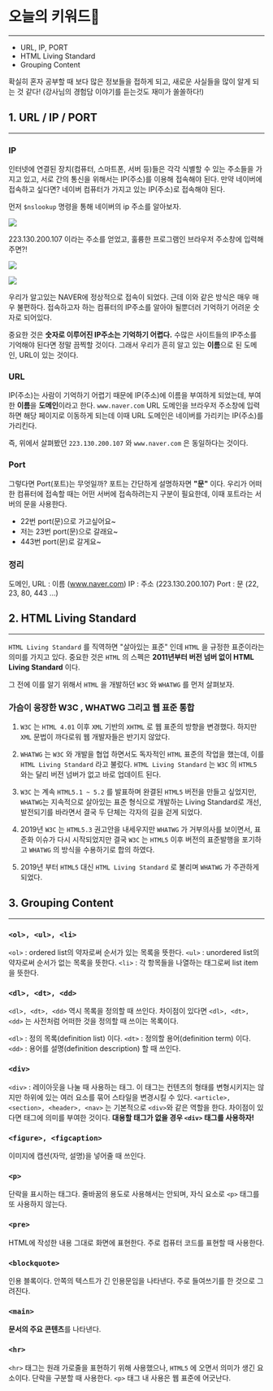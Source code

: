 # 오늘의 키워드📌

---

- URL, IP, PORT
- HTML Living Standard
- Grouping Content

확실히 혼자 공부할 때 보다 많은 정보들을 접하게 되고, 새로운 사실들을 많이 알게 되는 것 같다! (강사님의 경험담 이야기를 듣는것도 재미가 쏠쏠하다!)

## 1. URL / IP / PORT

---

### IP

인터넷에 연결된 장치(컴퓨터, 스마트폰, 서버 등)들은 각각 식별할 수 있는 주소들을 가지고 있고, 서로 간의 통신을 위해서는 IP(주소)를 이용해 접속해야 된다.
만약 네이버에 접속하고 싶다면? 네이버 컴퓨터가 가지고 있는 IP(주소)로 접속해야 된다.

먼저 `$nslookup` 명령을 통해 네이버의 ip 주소를 알아보자.

![](https://images.velog.io/images/nu11/post/451243bd-31bf-470c-a27b-7185e719220a/image.png)

223.130.200.107 이라는 주소를 얻었고, 훌륭한 프로그램인 브라우저 주소창에 입력해주면?!

![](https://images.velog.io/images/nu11/post/2cbc9c33-00de-4154-97a7-407bcfb7156c/image.png)

![](https://images.velog.io/images/nu11/post/5140bf90-b825-4214-a00e-896e562ba340/image.png)

우리가 알고있는 NAVER에 정상적으로 접속이 되었다.
근데 이와 같은 방식은 매우 매우 불편하다. 접속하고자 하는 컴퓨터의 IP주소를 알아야 될뿐더러 기억하기 어려운 숫자로 되어있다.

중요한 것은 **숫자로 이루어진 IP주소는 기억하기 어렵다.**
수많은 사이트들의 IP주소를 기억해야 된다면 정말 끔찍할 것이다. 그래서 우리가 흔히 알고 있는 **이름**으로 된 도메인, URL이 있는 것이다.

### URL

IP(주소)는 사람이 기억하기 어렵기 때문에 IP(주소)에 이름을 부여하게 되었는데, 부여한 **이름**을 **도메인**이라고 한다.
`www.naver.com` URL 도메인을 브라우저 주소창에 입력하면 해당 페이지로 이동하게 되는데
이때 URL 도메인은 네이버를 가리키는 IP(주소)를 가리킨다.

즉, 위에서 살펴봤던 `223.130.200.107` 와 `www.naver.com` 은 동일하다는 것이다.

### Port

그렇다면 Port(포트)는 무엇일까?
포트는 간단하게 설명하자면 **"문"** 이다. 우리가 어떠한 컴퓨터에 접속할 때는 어떤 서버에 접속하려는지 구분이 필요한데, 이때 포트라는 서버의 문을 사용한다.

- 22번 port(문)으로 가고싶어요~
- 저는 23번 port(문)으로 갈래요~
- 443번 port(문)로 갈게요~

### 정리

도메인, URL : 이름 (www.naver.com)
IP : 주소 (223.130.200.107)
Port : 문 (22, 23, 80, 443 ...)

## 2. HTML Living Standard

---

`HTML Living Standard` 를 직역하면 "살아있는 표준" 인데 `HTML` 을 규정한 표준이라는 의미를 가지고 있다. 중요한 것은 `HTML` 의 스펙은 **2011년부터 버전 넘버 없이 HTML Living Standard** 이다.

그 전에 이를 알기 위해서 `HTML` 을 개발하던 `W3C` 와 `WHATWG` 를 먼저 살펴보자.

### 가슴이 웅장한 W3C , WHATWG 그리고 웹 표준 통합

1. `W3C` 는 `HTML 4.01` 이후 `XML` 기반의 `XHTML` 로 웹 표준의 방향을 변경했다. 하지만 `XML` 문법이 까다로워 웹 개발자들은 반기지 않았다.

2. `WHATWG` 는 `W3C` 와 개발을 협업 하면서도 독자적인 `HTML` 표준의 작업을 했는데, 이를 `HTML Living Standard` 라고 불렀다. `HTML Living Standard` 는 `W3C` 의 `HTML5` 와는 달리 버전 넘버가 없고 바로 업데이트 된다.

3. `W3C` 는 계속 `HTML5.1 ~ 5.2` 를 발표하며 완결된 `HTML5` 버전을 만들고 싶었지만, `WHATWG`는 지속적으로 살아있는 표준 형식으로 개발하는 Living Standard로 개선, 발전되기를 바라면서 결국 두 단체는 각자의 길을 걷게 되었다.

4. 2019년 `W3C` 는 `HTML5.3` 권고안을 내세우지만 `WHATWG` 가 거부의사를 보이면서, 표준화 이슈가 다시 시작되었지만 결국 `W3C` 는 `HTML5` 이후 버전의 표준발행을 포기하고 `WHATWG` 의 방식을 수용하기로 합의 하였다.

5. 2019년 부터 `HTML5` 대신 `HTML Living Standard` 로 불리며 `WHATWG` 가 주관하게 되었다.

## 3. Grouping Content

---

### `<ol>, <ul>, <li>`

`<ol>` : ordered list의 약자로써 순서가 있는 목록을 뜻한다.
`<ul>` : unordered list의 약자로써 순서가 없는 목록을 뜻한다.
`<li>` : 각 항목들을 나열하는 태그로써 list item을 뜻한다.

### `<dl>, <dt>, <dd>`

`<dl>, <dt>, <dd>` 역시 목록을 정의할 때 쓰인다.
차이점이 있다면 `<dl>, <dt>, <dd>` 는 사전처럼 어떠한 것을 정의할 때 쓰이는 목록이다.

`<dl>` : 정의 목록(definition list) 이다.
`<dt>` : 정의할 용어(definition term) 이다.
`<dd>` : 용어를 설명(definition description) 할 때 쓰인다.

### `<div>`

`<div>` : 레이아웃을 나눌 때 사용하는 태그. 이 태그는 컨텐츠의 형태를 변형시키지는 않지만 하위에 있는 여러 요소를 묶어 스타일을 변경시킬 수 있다.
`<article>, <section>, <header>, <nav>` 는 기본적으로 `<div>`와 같은 역할을 한다. 차이점이 있다면 태그에 의미를 부여한 것이다. **대용할 태그가 없을 경우 `<div>` 태그를 사용하자!**

### `<figure>, <figcaption>`

이미지에 캡션(자막, 설명)을 넣어줄 때 쓰인다.

### `<p>`

단락을 표시하는 태그다. 줄바꿈의 용도로 사용해서는 안되며, 자식 요소로 `<p>` 태그를 또 사용하지 않는다.

### `<pre>`

HTML에 작성한 내용 그대로 화면에 표현한다. 주로 컴퓨터 코드를 표현할 때 사용한다.

### `<blockquote>`

인용 블록이다. 안쪽의 텍스트가 긴 인용문임을 나타낸다. 주로 들여쓰기를 한 것으로 그려진다.

### `<main>`

**문서의 주요 콘텐츠**를 나타낸다.

### `<hr>`

`<hr>` 태그는 원래 가로줄을 표현하기 위해 사용했으나, `HTML5` 에 오면서 의미가 생긴 요소이다. 단락을 구분할 때 사용한다. `<p>` 태그 내 사용은 웹 표준에 어긋난다.

